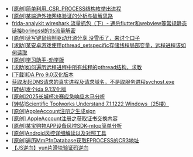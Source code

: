 + [[原创]简单利用_CSR_PROCESS结构枚举出进程](https://bbs.kanxue.com/thread-286312.htm)
+ [[原创]某端游外挂网络验证的分析与破解思路](https://bbs.kanxue.com/thread-286748.htm)
+ [frida-analykit   wireshark 流量抓包（下）- 通杀flutter和webview等常规静态链接boringssl的tls流量解密](https://bbs.kanxue.com/thread-286620.htm)
+ [[原创]读写键鼠绘制驱动开源分享 没雪币了，来讨个口子](https://bbs.kanxue.com/thread-286756.htm)
+ [[求助]某安卓游戏使用pthread_setspecific存储线程局部变量，远程进程该如何读取](https://bbs.kanxue.com/thread-286750.htm)
+ [[原创]学习助手-劝学版](https://bbs.kanxue.com/thread-286541.htm)
+ [[求助]如何遍历远程进程中所有线程的pthread结构，求教](https://bbs.kanxue.com/thread-286754.htm)
+ [[下载]IDA Pro 9.0汉化版本](https://bbs.kanxue.com/thread-286332.htm)
+ [获取发起DNS请求的真实进程及请求域名，不是取服务进程svchost.exe](https://bbs.kanxue.com/thread-286593.htm)
+ [[转帖]发个ida 9.1汉化版](https://bbs.kanxue.com/thread-286390.htm)
+ [[原创]2025长城杯决赛应急响应木马分析](https://bbs.kanxue.com/thread-286763.htm)
+ [[转帖]Scientific Toolworks Understand 7.1.1222 Windows（25楼）](https://bbs.kanxue.com/thread-280018.htm)
+ [[原创]AppleAccount注册之生成sign](https://bbs.kanxue.com/thread-285959.htm)
+ [[原创] AppleAccount注册之获取证书交换内容](https://bbs.kanxue.com/thread-285944.htm)
+ [[原创]某宝购物APP设备风控SDK-mtop简单分析](https://bbs.kanxue.com/thread-284241.htm)
+ [[原创]Android风控详细解读以及对照工具](https://bbs.kanxue.com/thread-286120.htm)
+ [[原创]遍历MmPfnDatabase获取EPROCESS的CR3地址](https://bbs.kanxue.com/thread-286598.htm)
+ [【JS逆向】yun片滑块验证码逆向](https://bbs.kanxue.com/thread-286252.htm)
